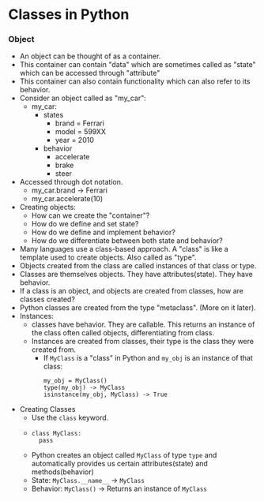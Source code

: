 # Classes in Python

### Object

- An object can be thought of as a container.
- This container can contain "data" which are sometimes called as "state" which can be accessed through "attribute"
- This container can also contain functionality which can also refer to its behavior.
- Consider an object called as "my_car": 
  - my_car:
    - states
      - brand = Ferrari
      - model = 599XX
      - year = 2010
    - behavior
      - accelerate
      - brake
      - steer
- Accessed through dot notation.
  - my_car.brand -> Ferrari
  - my_car.accelerate(10)
- Creating objects:
  - How can we create the "container"?
  - How do we define and set state?
  - How do we define and implement behavior?
  - How do we differentiate between both state and behavior?
- Many languages use a class-based approach. A "class" is like a template used to create objects. Also called as "type".
- Objects created from the class are called instances of that class or type.
- Classes are themselves objects. They have attributes(state). They have behavior.
- If a class is an object, and objects are created from classes, how are classes created?
- Python classes are created from the type "metaclass". (More on it later).
- Instances:
  - classes have behavior. They are callable. This returns an instance of the class often called objects, differentiating from class.
  - Instances are created from classes, their type is the class they were created from.
    - If `MyClass` is a "class" in Python and `my_obj` is an instance of that class:
        ```
      my_obj = MyClass()
      type(my_obj) -> MyClass
      isinstance(my_obj, MyClass) -> True
      ```
- Creating Classes
  - Use the `class` keyword.
  - ```
    class MyClass:
      pass
    ```
  - Python creates an object called `MyClass` of type `type` and automatically provides us certain attributes(state) and methods(behavior)
  - State: `MyClass.__name__` -> `MyClass`
  - Behavior: `MyClass()` -> Returns an instance of `MyClass`
 